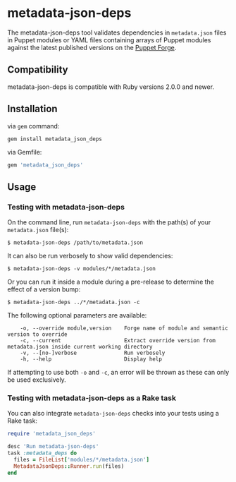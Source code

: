 # metadata-json-deps

The metadata-json-deps tool validates dependencies in `metadata.json` files in Puppet modules or YAML files containing arrays of Puppet modules against the latest published versions on the [Puppet Forge](https://forge.puppet.com/).

## Compatibility

metadata-json-deps is compatible with Ruby versions 2.0.0 and newer.

## Installation

via `gem` command:
``` shell
gem install metadata_json_deps
```

via Gemfile:
``` ruby
gem 'metadata_json_deps'
```

## Usage

### Testing with metadata-json-deps

On the command line, run `metadata-json-deps` with the path(s) of your `metadata.json` file(s):

    $ metadata-json-deps /path/to/metadata.json

It can also be run verbosely to show valid dependencies:

    $ metadata-json-deps -v modules/*/metadata.json

Or you can run it inside a module during a pre-release to determine the effect of a version bump:

    $ metadata-json-deps ../*/metadata.json -c

The following optional parameters are available:
```
    -o, --override module,version    Forge name of module and semantic version to override
    -c, --current                    Extract override version from metadata.json inside current working directory
    -v, --[no-]verbose               Run verbosely
    -h, --help                       Display help
```

If attempting to use both `-o` and `-c`, an error will be thrown as these can only be used exclusively.

### Testing with metadata-json-deps as a Rake task

You can also integrate `metadata-json-deps` checks into your tests using a Rake task:

```ruby
require 'metadata_json_deps'

desc 'Run metadata-json-deps'
task :metadata_deps do
  files = FileList['modules/*/metadata.json']
  MetadataJsonDeps::Runner.run(files)
end
```
